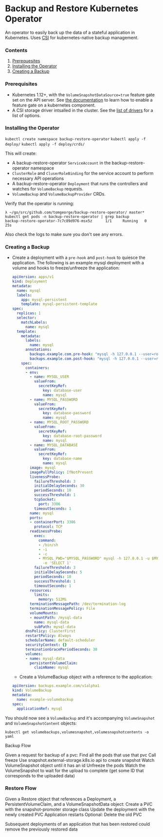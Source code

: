 # Backup and Restore Kubernetes Operator

An operator to easily back up the data of a stateful application in Kubernetes.  Uses [CSI](https://kubernetes-csi.github.io/docs/) for kubernetes-native backup management. 



### Contents

1. [Prerequesites](#prereqs)
2. [Installing the Operator](#install)
3. [Creating a Backup](#create)

### Prerequisites <a name="prereqs"></a>

- Kubernetes 1.12+, with the `VolumeSnapshotDataSource=true` feature gate set on the API server.  See [the documentation](https://kubernetes.io/docs/reference/command-line-tools-reference/feature-gates/) to learn how to enable a feature gate on a kubernetes component.
- A CSI storage driver intsalled in the cluster.  See the [list of drivers](https://kubernetes-csi.github.io/docs/drivers.html) for a list of options.



### Installing the Operator <a name="install"></a>

`kubectl create namespace backup-restore-operator`
`kubectl apply -f deploy/`
`kubectl apply -f deploy/crds/`

This will create:

- A backup-restore-operator `ServiceAccount` in the backup-restore-operator namespace
- `ClusterRole` and `CluserRoleBinding` for the service account to perform necessary API operations
- A backup-restore-operator `Deployment` that runs the controllers and watches for `VolumeBackup` requests.
- `VolumeBackup` and `VolumeBackupProvider` CRDs.


Verify that the operator is running:

```
λ ~/go/src/github.com/tomgeorge/backup-restore-operator/ master* kubectl get pods -n backup-restore-operator | grep backup
backup-restore-operator-7c7c89d976-msx5z      1/1     Running   0          25s
```

Also check the logs to make sure you don't see any errors.

### Creating a Backup <a name="create"></a>

+ Create a deployment with a `pre-hook` and `post-hook` to quiesce the application.  The following is an example mysql deployment with a volume and hooks to freeze/unfreeze the application:

  ```yaml
  apiVersion: apps/v1
  kind: Deployment
  metadata:
    name: mysql
    labels:
      app: mysql-persistent
      template: mysql-persistent-template
  spec:
    replicas: 1
    selector:
      matchLabels:
        name: mysql
    template:
      metadata:
        labels:
          name: mysql
        annotations:
          backups.example.com.pre-hook: "mysql -h 127.0.0.1 --user=root --password=$MYSQL_ROOT_PASSWORD --database=$MYSQL_DATABASE -e 'flush tables with read lock;'"
          backups.example.com.post-hook: "mysql -h 127.0.0.1 --user=root --password=$MYSQL_ROOT_PASSWORD --database=$MYSQL_DATABASE -e 'unlock tables;'"
      spec:
        containers:
        - env:
          - name: MYSQL_USER
            valueFrom:
              secretKeyRef:
                key: database-user
                name: mysql
          - name: MYSQL_PASSWORD
            valueFrom:
              secretKeyRef:
                key: database-password
                name: mysql
          - name: MYSQL_ROOT_PASSWORD
            valueFrom:
              secretKeyRef:
                key: database-root-password
                name: mysql
          - name: MYSQL_DATABASE
            valueFrom:
              secretKeyRef:
                key: database-name
                name: mysql
          image: mysql
          imagePullPolicy: IfNotPresent
          livenessProbe:
            failureThreshold: 3
            initialDelaySeconds: 30
            periodSeconds: 10
            successThreshold: 1
            tcpSocket:
              port: 3306
            timeoutSeconds: 1
          name: mysql
          ports:
          - containerPort: 3306
            protocol: TCP
          readinessProbe:
            exec:
              command:
              - /bin/sh
              - -i
              - -c
              - MYSQL_PWD="$MYSQL_PASSWORD" mysql -h 127.0.0.1 -u $MYSQL_USER -D $MYSQL_DATABASE
                -e 'SELECT 1'
            failureThreshold: 3
            initialDelaySeconds: 5
            periodSeconds: 10
            successThreshold: 1
            timeoutSeconds: 1
          resources:
            limits:
              memory: 512Mi
          terminationMessagePath: /dev/termination-log
          terminationMessagePolicy: File
          volumeMounts:
          - mountPath: /mysql-data
            name: mysql-data
            subPath: mysql-data
        dnsPolicy: ClusterFirst
        restartPolicy: Always
        schedulerName: default-scheduler
        securityContext: {}
        terminationGracePeriodSeconds: 30
        volumes:
        - name: mysql-data
          persistentVolumeClaim:
            claimName: mysql
  ```

  + Create a VolumeBackup object with a reference to the application:
  ```yaml
  apiVersion: backups.example.com/v1alpha1
  kind: VolumeBackup
  metadata:
    name: example-volumebackup
  spec:
    applicationRef: mysql
  ```

You should now see a `VolumeBackup` and it's accompanying `VolumeSnapshot` and `VolumeSnapshotContent` objects:

`kubectl get volumebackups,volumesnapshot,volumesnapshotcontents -o yaml`



Backup Flow

Given a request for backup of a pvc:
Find all the pods that use that pvc
Call freeze
Use snapshot.external-storage.k8s.io api to create snapshot
Watch VolumeSnapshot object until it has an id
Unfreeze the pods
Watch the VolumeSnapshot to wait for the upload to complete (get some ID that corresponds to the uploaded data)


### Restore Flow
Given a Restore object that references a Deployment, a PersistentVolumeClaim, and a VolumeSnapshotData object:
Create a PVC with the snapshot-promoter storage class
Update the deployment with the newly created PVC
Application restarts
Optional: Delete the old PVC


Subsequent deployments of an application that has been restored could remove the previously restored data
